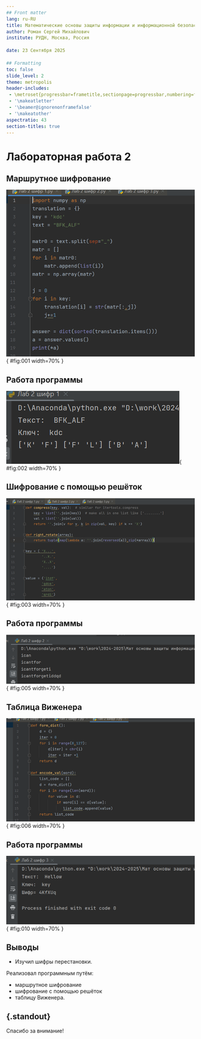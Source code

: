 ```yaml
---
## Front matter
lang: ru-RU
title: Математические основы защиты информации и информационной безопасности
author: Роман Сергей Михайлович
institute: РУДН, Москва, Россия

date: 23 Сентября 2025

## Formatting
toc: false
slide_level: 2
theme: metropolis
header-includes: 
 - \metroset{progressbar=frametitle,sectionpage=progressbar,numbering=fraction}
 - '\makeatletter'
 - '\beamer@ignorenonframefalse'
 - '\makeatother'
aspectratio: 43
section-titles: true
---
```


# Лабораторная работа 2

## Маршрутное шифрование

![Реализация программы](image/1.png){ #fig:001 width=70% }

## Работа программы

![Вывод программы](image/2.png){ #fig:002 width=70% }

## Шифрование с помощью решёток

![Реализация программы](image/3.png){ #fig:003 width=70% }

## Работа программы

![Реализация программы](image/5.png){ #fig:005 width=70% }

## Таблица Виженера

![Реализация программы](image/6.png){ #fig:006 width=70% }

## Работа программы

![Вывод программы](image/10.png){ #fig:010 width=70% }


## Выводы

- Изучил шифры перестановки.

Реализовал программным путём:

- маршрутное шифрование
- шифрование с помощью решёток
- таблицу Виженера.


## {.standout}

Спасибо за внимание!
